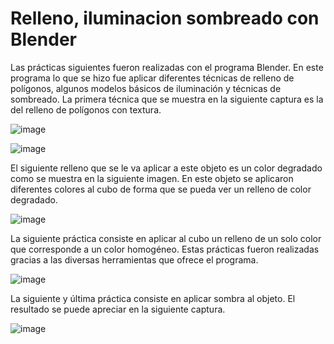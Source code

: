 # Relleno, iluminacion sombreado con Blender

Las prácticas siguientes fueron realizadas con el programa Blender. En este programa lo que se hizo fue aplicar diferentes técnicas de relleno de polígonos, algunos modelos básicos de iluminación y técnicas de sombreado.
La primera técnica que se muestra en la siguiente captura es la del relleno de polígonos con textura.

![image](https://user-images.githubusercontent.com/72232712/145738208-1544f77d-40d3-4950-bfed-7fe6845315a0.png)

![image](https://user-images.githubusercontent.com/72232712/145738214-5d7e8bf1-1679-4571-9bd2-33a48fbc8e9d.png)

El siguiente relleno que se le va aplicar a este objeto es un color degradado como se muestra en la siguiente imagen.
En este objeto se aplicaron diferentes colores al cubo de forma que se pueda ver un relleno de color degradado.

![image](https://user-images.githubusercontent.com/72232712/145738225-1cc9e6f1-cb0c-4a83-a576-6768a8727d02.png)

La siguiente práctica consiste en aplicar al cubo un relleno de un solo color que corresponde a un color homogéneo.
Estas prácticas fueron realizadas gracias a las diversas herramientas que ofrece el programa.

![image](https://user-images.githubusercontent.com/72232712/145738236-e3d57304-2c3d-49b7-9176-0d180a2fe325.png)

La siguiente y última práctica consiste en aplicar sombra al objeto. El resultado se puede apreciar en la siguiente captura.

![image](https://user-images.githubusercontent.com/72232712/145738241-f14cceb4-9a13-4c61-97dc-7dc9eca75a0d.png)
